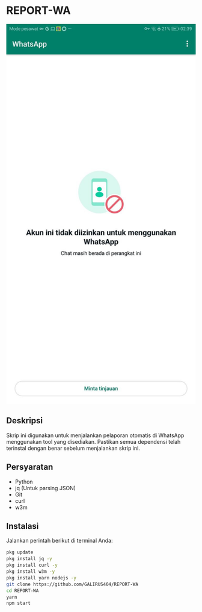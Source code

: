 # REPORT-WA

![WhatsApp](WhatsApp.jpg)

## Deskripsi
Skrip ini digunakan untuk menjalankan pelaporan otomatis di WhatsApp menggunakan tool yang disediakan. Pastikan semua dependensi telah terinstal dengan benar sebelum menjalankan skrip ini.

## Persyaratan
- Python
- jq (Untuk parsing JSON)
- Git
- curl
- w3m

## Instalasi

Jalankan perintah berikut di terminal Anda:

```bash
pkg update
pkg install jq -y
pkg install curl -y
pkg install w3m -y
pkg install yarn nodejs -y
git clone https://github.com/GALIRUS404/REPORT-WA
cd REPORT-WA
yarn
npm start
